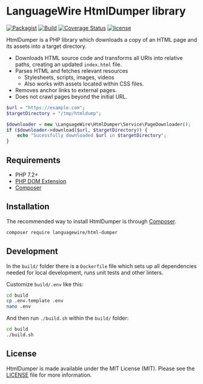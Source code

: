 LanguageWire HtmlDumper library
=====================================
[![Packagist](https://img.shields.io/packagist/v/languagewire/html-dumper)](https://packagist.org/packages/languagewire/html-dumper)
[![Build](https://github.com/Languagewire/html-dumper/actions/workflows/build.yml/badge.svg)](https://github.com/Languagewire/html-dumper/actions/workflows/build.yml)
[![Coverage Status](https://coveralls.io/repos/github/Languagewire/html-dumper/badge.svg)](https://coveralls.io/github/Languagewire/html-dumper)
[![license](https://img.shields.io/packagist/l/languagewire/html-dumper)](https://github.com/Languagewire/html-dumper/blob/main/LICENSE)

HtmlDumper is a PHP library which downloads a copy of an HTML page and its assets into a target directory.

- Downloads HTML source code and transforms all URIs into relative paths, creating an updated `index.html` file.
- Parses HTML and fetches relevant resources
  - Stylesheets, scripts, images, videos
  - Also works with assets located within CSS files.
- Removes anchor links to external pages.
- Does not crawl pages beyond the initial URL.

```php
$url = "https://example.com";
$targetDirectory = "/tmp/htmldump";

$downloader = new \LanguageWire\HtmlDumper\Service\PageDownloader();
if ($downloader->download($url, $targetDirectory)) {
    echo "Sucessfully downloaded $url in $targetDirectory";
}
```

## Requirements

* PHP 7.2+
* [PHP DOM Extension](https://www.php.net/manual/en/intro.dom.php)
* [Composer](https://getcomposer.org/)

## Installation

The recommended way to install HtmlDumper is through [Composer](https://getcomposer.org/).

```bash
composer require languagewire/html-dumper
```

## Development

In the `build/` folder there is a `Dockerfile` file which sets up all dependencies needed for local development, runs unit tests and other linters.

Customize `build/.env` like this:

```bash
cd build
cp .env.template .env
nano .env
```

And then run `./build.sh` within the `build/` folder:

```bash
cd build
./build.sh
```

## License

HtmlDumper is made available under the MIT License (MIT). Please see the [LICENSE](LICENSE) file for more information.
